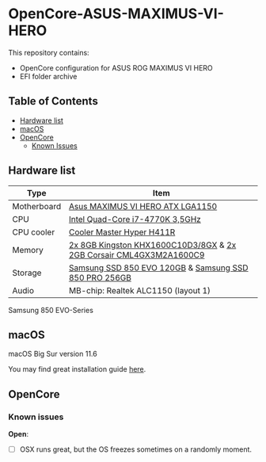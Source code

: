 # OpenCore-ASUS-MAXIMUS-VI-HERO

This repository contains:

- OpenCore configuration for ASUS ROG MAXIMUS VI HERO
- EFI folder archive

## Table of Contents

- [Hardware list](#hardware-list)
- [macOS](#macos)
- [OpenCore](#opencore)
  - [Known Issues](#known-issues)
 

## Hardware list

| Type | Item |
| ---- | ---- |
| Motherboard | [Asus MAXIMUS VI HERO ATX LGA1150](https://pcpartpicker.com/product/msw323/asus-motherboard-maximusvihero) |
| CPU         | [Intel Quad-Core i7-4770K 3,5GHz](https://pcpartpicker.com/product/9ttWGX/intel-cpu-cm8064601464206) |
| CPU cooler  | [Cooler Master Hyper H411R](https://pcpartpicker.com/product/8hx2FT/cooler-master-hyper-h411r-341-cfm-cpu-cooler-rr-h411-20pw-r1) |
| Memory      | [2x 8GB Kingston KHX1600C10D3/8GX](https://pcpartpicker.com/product/6jTmP6/kingston-memory-khx1600c10d3b1k216g) & [2x 2GB Corsair CML4GX3M2A1600C9](https://pcpartpicker.com/product/ZTkD4D/corsair-memory-cml4gx3m2a1600c9b) | 
| Storage     | [Samsung SSD 850 EVO 120GB](https://pcpartpicker.com/product/9Q7CmG/samsung-internal-hard-drive-mz75e120bam) & [Samsung SSD 850 PRO 256GB](https://pcpartpicker.com/product/JMPfrH/samsung-internal-hard-drive-mz7ke256bw)|
| Audio | MB-chip: Realtek ALC1150 (layout 1) |

    
Samsung 850 EVO-Series

## macOS

macOS Big Sur version 11.6 

You may find great installation guide [here](https://dortania.github.io/OpenCore-Install-Guide/installer-guide/).

## OpenCore

### Known issues

**Open**: 
- [ ] OSX runs great, but the OS freezes sometimes on a randomly moment.
